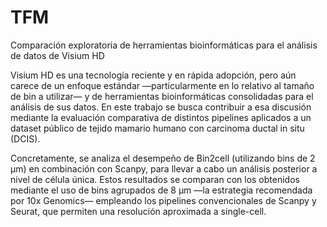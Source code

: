 # TFM
Comparación exploratoria de herramientas bioinformáticas para el análisis de datos de Visium HD

Visium HD es una tecnología reciente y en rápida adopción, pero aún carece de un enfoque estándar 
—particularmente en lo relativo al tamaño de bin a utilizar— y de herramientas bioinformáticas 
consolidadas para el análisis de sus datos. En este trabajo se busca contribuir a esa discusión 
mediante la evaluación comparativa de distintos pipelines aplicados a un dataset público de tejido 
mamario humano con carcinoma ductal in situ (DCIS).

Concretamente, se analiza el desempeño de Bin2cell (utilizando bins de 2 µm) en combinación con Scanpy, 
para llevar a cabo un análisis posterior a nivel de célula única. Estos resultados se comparan con los 
obtenidos mediante el uso de bins agrupados de 8 µm —la estrategia recomendada por 10x Genomics— empleando 
los pipelines convencionales de Scanpy y Seurat, que permiten una resolución aproximada a single-cell.
